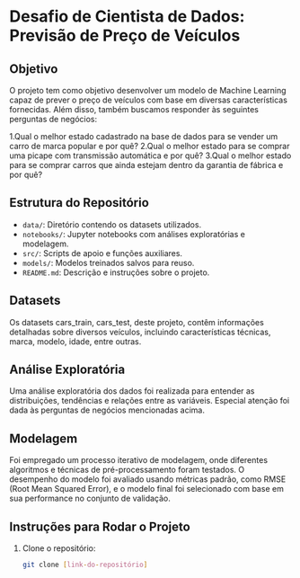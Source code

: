 # Desafio de Cientista de Dados: Previsão de Preço de Veículos

## Objetivo

O projeto tem como objetivo desenvolver um modelo de Machine Learning capaz de prever o preço de veículos com base em diversas características fornecidas. Além disso, também buscamos responder às seguintes perguntas de negócios:

1.Qual o melhor estado cadastrado na base de dados para se vender um carro de marca popular e por quê?
2.Qual o melhor estado para se comprar uma picape com transmissão automática e por quê?
3.Qual o melhor estado para se comprar carros que ainda estejam dentro da garantia de fábrica e por quê?


## Estrutura do Repositório

- `data/`: Diretório contendo os datasets utilizados.
- `notebooks/`: Jupyter notebooks com análises exploratórias e modelagem.
- `src/`: Scripts de apoio e funções auxiliares.
- `models/`: Modelos treinados salvos para reuso.
- `README.md`: Descrição e instruções sobre o projeto.

## Datasets

Os datasets cars_train, cars_test, deste projeto, contêm informações detalhadas sobre diversos veículos, incluindo características técnicas, marca, modelo, idade, entre outras.



## Análise Exploratória

Uma análise exploratória dos dados foi realizada para entender as distribuições, tendências e relações entre as variáveis. Especial atenção foi dada às perguntas de negócios mencionadas acima.

## Modelagem

Foi empregado um processo iterativo de modelagem, onde diferentes algoritmos e técnicas de pré-processamento foram testados. O desempenho do modelo foi avaliado usando métricas padrão, como RMSE (Root Mean Squared Error), e o modelo final foi selecionado com base em sua performance no conjunto de validação.

## Instruções para Rodar o Projeto

1. Clone o repositório:
   ```sh
   git clone [link-do-repositório]
